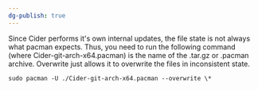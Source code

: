 ```yaml
---
dg-publish: true
---
```


Since Cider performs it's own internal updates, the file state is not always what pacman expects. Thus, you need to run the following command (where Cider-git-arch-x64.pacman) is the name of the .tar.gz or .pacman archive. Overwrite just allows it to overwrite the files in inconsistent state.

`sudo pacman -U ./Cider-git-arch-x64.pacman --overwrite \*`
